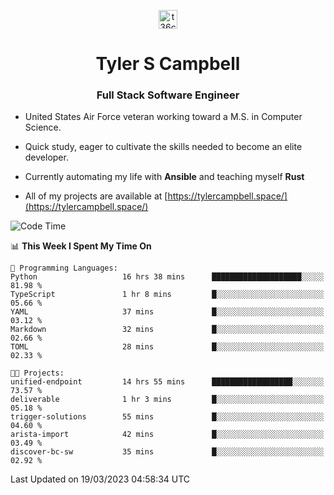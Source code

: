 <p align="center">
<a href="https://www.linkedin.com/in/t36campbell" target="blank"><img align="center" src="https://ik.imagekit.io/t36campbell/Portfolio/linkedin.png.original_m8bbGgPh6.png" alt="t36campbell" height="30" width="30" /></a>
</p>
<h1 align="center">Tyler S Campbell</h1>
<h3 align="center">Full Stack Software Engineer</h3>

* United States Air Force veteran working toward a M.S. in Computer Science.

* Quick study, eager to cultivate the skills needed to become an elite developer.

* Currently automating my life with **Ansible** and teaching myself **Rust**

* All of my projects are available at [https://tylercampbell.space/](https://tylercampbell.space/)

<!--START_SECTION:waka-->
![Code Time](http://img.shields.io/badge/Code%20Time-2%2C285%20hrs%203%20mins-blue)

📊 **This Week I Spent My Time On** 

```text
💬 Programming Languages: 
Python                   16 hrs 38 mins      ████████████████████░░░░░   81.98 % 
TypeScript               1 hr 8 mins         █░░░░░░░░░░░░░░░░░░░░░░░░   05.66 % 
YAML                     37 mins             █░░░░░░░░░░░░░░░░░░░░░░░░   03.12 % 
Markdown                 32 mins             █░░░░░░░░░░░░░░░░░░░░░░░░   02.66 % 
TOML                     28 mins             █░░░░░░░░░░░░░░░░░░░░░░░░   02.33 % 

🐱‍💻 Projects: 
unified-endpoint         14 hrs 55 mins      ██████████████████░░░░░░░   73.57 % 
deliverable              1 hr 3 mins         █░░░░░░░░░░░░░░░░░░░░░░░░   05.18 % 
trigger-solutions        55 mins             █░░░░░░░░░░░░░░░░░░░░░░░░   04.60 % 
arista-import            42 mins             █░░░░░░░░░░░░░░░░░░░░░░░░   03.49 % 
discover-bc-sw           35 mins             █░░░░░░░░░░░░░░░░░░░░░░░░   02.92 % 
```


 Last Updated on 19/03/2023 04:58:34 UTC
<!--END_SECTION:waka-->
